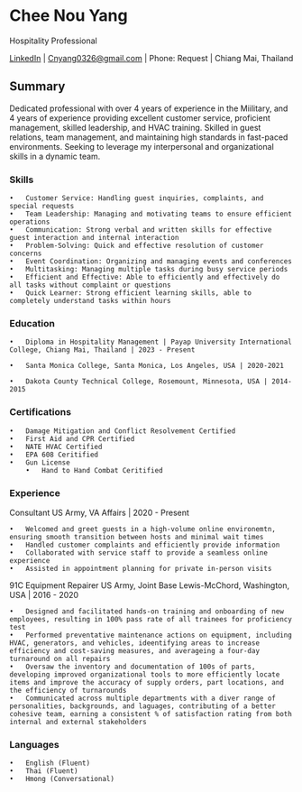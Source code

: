 # Chee Nou Yang
Hospitality Professional

 [LinkedIn](https://www.linkedin.com/in/yangcn/) | Cnyang0326@gmail.com | Phone: Request | Chiang Mai, Thailand

## Summary

Dedicated professional with over 4 years of experience in the Miilitary, and 4 years of experience providing excellent customer service, proficient management, skilled leadership, and HVAC training. Skilled in guest relations, team management, and maintaining high standards in fast-paced environments. Seeking to leverage my interpersonal and organizational skills in a dynamic team.

### Skills

	•	Customer Service: Handling guest inquiries, complaints, and special requests
	•	Team Leadership: Managing and motivating teams to ensure efficient operations
	•	Communication: Strong verbal and written skills for effective guest interaction and internal interaction
	•	Problem-Solving: Quick and effective resolution of customer concerns
	•	Event Coordination: Organizing and managing events and conferences
	•	Multitasking: Managing multiple tasks during busy service periods
 	•	Efficient and Effective: Able to efficiently and effectively do all tasks without complaint or questions
  	•	Quick Learner: Strong efficient learning skills, able to completely understand tasks within hours

### Education

	•	Diploma in Hospitality Management | Payap University International College, Chiang Mai, Thailand | 2023 - Present

	•	Santa Monica College, Santa Monica, Los Angeles, USA | 2020-2021

	•	Dakota County Technical College, Rosemount, Minnesota, USA | 2014-2015


### Certifications

	•	Damage Mitigation and Conflict Resolvement Certified
	•	First Aid and CPR Certified
 	•	NATE HVAC Certified
  	•	EPA 608 Ceritified
   	•	Gun License
    	•	Hand to Hand Combat Ceritified
 
### Experience

Consultant
US Army, VA Affairs | 2020 - Present

	•	Welcomed and greet guests in a high-volume online environemtn, ensuring smooth transition between hosts and minimal wait times
	•	Handled customer complaints and efficiently provide information
	•	Collaborated with service staff to provide a seamless online experience
	•	Assisted in appointment planning for private in-person visits

91C Equipment Repairer
US Army, Joint Base Lewis-McChord, Washington, USA | 2016 - 2020

	•	Designed and facilitated hands-on training and onboarding of new employees, resulting in 100% pass rate of all trainees for proficiency test
	•	Performed preventative maintenance actions on equipment, including HVAC, generators, and vehicles, ideentifying areas to increase efficiency and cost-saving measures, and averageing a four-day turnaround on all repairs
	•	Oversaw the inventory and documentation of 100s of parts, developing improved organizational tools to more efficiently locate items and improve the accuracy of supply orders, part locations, and the efficiency of turnarounds
	•	Communicated across multiple departments with a diver range of personalities, backgrounds, and laguages, contributing of a better cohesive team, earning a consistent % of satisfaction rating from both internal and external stakeholders
 	




### Languages

	•	English (Fluent)
 	•	Thai (Fluent)
	•	Hmong (Conversational)


